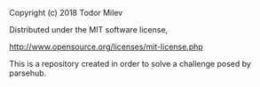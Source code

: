 Copyright (c) 2018 Todor Milev

Distributed under the MIT software license,

http://www.opensource.org/licenses/mit-license.php

This is a repository created in order to solve a challenge posed by parsehub.
